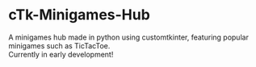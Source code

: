 # cTk-Minigames-Hub
 A minigames hub made in python using customtkinter, featuring popular minigames such as TicTacToe.  
 Currently in early development!